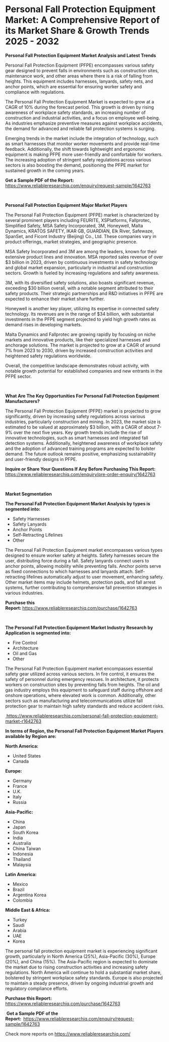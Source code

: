 <p><h1>Personal Fall Protection Equipment Market: A Comprehensive Report of its Market Share & Growth Trends 2025 - 2032</h1></p><p><strong>Personal Fall Protection Equipment Market Analysis and Latest Trends</strong></p>
<p><p>Personal Fall Protection Equipment (PFPE) encompasses various safety gear designed to prevent falls in environments such as construction sites, maintenance work, and other areas where there is a risk of falling from heights. This equipment includes harnesses, lanyards, safety nets, and anchor points, which are essential for ensuring worker safety and compliance with regulations.</p><p>The Personal Fall Protection Equipment Market is expected to grow at a CAGR of 10% during the forecast period. This growth is driven by rising awareness of workplace safety standards, an increasing number of construction and industrial activities, and a focus on employee well-being. As industries emphasize preventive measures against workplace accidents, the demand for advanced and reliable fall protection systems is surging.</p><p>Emerging trends in the market include the integration of technology, such as smart harnesses that monitor worker movements and provide real-time feedback. Additionally, the shift towards lightweight and ergonomic equipment is making PFPE more user-friendly and comfortable for workers. The increasing adoption of stringent safety regulations across various sectors is also boosting the demand, positioning the PFPE market for sustained growth in the coming years.</p></p>
<p><strong>Get a Sample PDF of the Report:&nbsp;</strong> <a href="https://www.reliableresearchiq.com/enquiry/request-sample/1642763?utm_campaign=2251&utm_medium=2&utm_source=Github&utm_content=ia&utm_term=19022025&utm_id=personal-fall-protection-equipment">https://www.reliableresearchiq.com/enquiry/request-sample/1642763</a></p>
<p>&nbsp;</p>
<p><strong>Personal Fall Protection Equipment Major Market Players</strong></p>
<p><p>The Personal Fall Protection Equipment (PFPE) market is characterized by several prominent players including FEURITE, XSPlatforms, Fallprotec, Simplified Safety, MSA Safety Incorporated, 3M, Honeywell, Malta Dynamics, KRATOS SAFETY, IKAR GB, GUARDIAN, Elk River, Safewaze, SpanSet, and Ficont Industry (Beijing) Co., Ltd. These companies vary in product offerings, market strategies, and geographic presence.</p><p>MSA Safety Incorporated and 3M are among the leaders, known for their extensive product lines and innovation. MSA reported sales revenue of over $3 billion in 2023, driven by continuous investments in safety technology and global market expansion, particularly in industrial and construction sectors. Growth is fueled by increasing regulations and safety awareness.</p><p>3M, with its diversified safety solutions, also boasts significant revenue, exceeding $30 billion overall, with a notable segment attributed to their safety products. Their strategic partnerships and R&D initiatives in PFPE are expected to enhance their market share further.</p><p>Honeywell is another key player, utilizing its expertise in connected safety technology. Its revenues are in the range of $34 billion, with substantial investments in the PFPE segment projected to yield high growth rates as demand rises in developing markets.</p><p>Malta Dynamics and Fallprotec are growing rapidly by focusing on niche markets and innovative products, like their specialized harnesses and anchorage solutions. The market is projected to grow at a CAGR of around 7% from 2023 to 2030, driven by increased construction activities and heightened safety regulations worldwide.</p><p>Overall, the competitive landscape demonstrates robust activity, with notable growth potential for established companies and new entrants in the PFPE sector.</p></p>
<p>&nbsp;</p>
<p><strong>What Are The Key Opportunities For Personal Fall Protection Equipment Manufacturers?</strong></p>
<p><p>The Personal Fall Protection Equipment (PFPE) market is projected to grow significantly, driven by increasing safety regulations across various industries, particularly construction and mining. In 2023, the market size is estimated to be valued at approximately $3 billion, with a CAGR of about 7-9% over the next five years. Key growth trends include the rise of innovative technologies, such as smart harnesses and integrated fall detection systems. Additionally, heightened awareness of workplace safety and the adoption of advanced training programs are expected to bolster demand. The future outlook remains positive, emphasizing sustainability and user-friendly designs in PFPE.</p></p>
<p><strong>Inquire or Share Your Questions If Any Before Purchasing This Report:</strong> <a href="https://www.reliableresearchiq.com/enquiry/pre-order-enquiry/1642763?utm_campaign=2251&utm_medium=2&utm_source=Github&utm_content=ia&utm_term=19022025&utm_id=personal-fall-protection-equipment">https://www.reliableresearchiq.com/enquiry/pre-order-enquiry/1642763</a></p>
<p>&nbsp;</p>
<p><strong>Market Segmentation</strong></p>
<p><strong>The Personal Fall Protection Equipment Market Analysis by types is segmented into:</strong></p>
<p><ul><li>Safety Harnesses</li><li>Safety Lanyards</li><li>Anchor Points</li><li>Self-Retracting Lifelines</li><li>Other</li></ul></p>
<p><p>The Personal Fall Protection Equipment market encompasses various types designed to ensure worker safety at heights. Safety harnesses secure the user, distributing force during a fall. Safety lanyards connect users to anchor points, allowing mobility while preventing falls. Anchor points serve as fixed connections to which harnesses and lanyards attach. Self-retracting lifelines automatically adjust to user movement, enhancing safety. Other market items may include helmets, protection pads, and fall arrest systems, further contributing to comprehensive fall prevention strategies in various industries.</p></p>
<p><strong>Purchase this Report:&nbsp;</strong><a href="https://www.reliableresearchiq.com/purchase/1642763?utm_campaign=2251&utm_medium=2&utm_source=Github&utm_content=ia&utm_term=19022025&utm_id=personal-fall-protection-equipment">https://www.reliableresearchiq.com/purchase/1642763</a></p>
<p>&nbsp;</p>
<p><strong>The Personal Fall Protection Equipment Market Industry Research by Application is segmented into:</strong></p>
<p><ul><li>Fire Control</li><li>Architecture</li><li>Oil and Gas</li><li>Other</li></ul></p>
<p><p>The Personal Fall Protection Equipment market encompasses essential safety gear utilized across various sectors. In fire control, it ensures the safety of personnel during emergency rescues. In architecture, it protects workers on construction sites by preventing falls from heights. The oil and gas industry employs this equipment to safeguard staff during offshore and onshore operations, where elevated work is common. Additionally, other sectors such as manufacturing and telecommunications utilize fall protection gear to maintain high safety standards and reduce accident risks.</p></p>
<p><a href="https://www.reliableresearchiq.com/personal-fall-protection-equipment-market-r1642763?utm_campaign=2251&utm_medium=2&utm_source=Github&utm_content=ia&utm_term=19022025&utm_id=personal-fall-protection-equipment">&nbsp;https://www.reliableresearchiq.com/personal-fall-protection-equipment-market-r1642763</a></p>
<p><strong>In terms of Region, the Personal Fall Protection Equipment Market Players available by Region are:</strong></p>
<p>
    <p> <strong> North America: </strong>
        <ul>
            <li>United States</li>
            <li>Canada</li>
        </ul>
        </p> 
    <p> <strong> Europe: </strong>
        <ul>
            <li>Germany</li>
            <li>France</li>
            <li>U.K.</li>
            <li>Italy</li>
            <li>Russia</li>
        </ul>
        </p> 
    <p> <strong> Asia-Pacific: </strong>
        <ul>
            <li>China</li>
            <li>Japan</li>
            <li>South Korea</li>
            <li>India</li>
            <li>Australia</li>
            <li>China Taiwan</li>
            <li>Indonesia</li>
            <li>Thailand</li>
            <li>Malaysia</li>
        </ul>
        </p> 
    <p> <strong> Latin America: </strong>
        <ul>
            <li>Mexico</li>
            <li>Brazil</li>
            <li>Argentina Korea</li>
            <li>Colombia</li>
        </ul>
        </p> 
    <p> <strong> Middle East & Africa: </strong>
        <ul>
            <li>Turkey</li>
            <li>Saudi</li>
            <li>Arabia</li>
            <li>UAE</li>
            <li>Korea</li>
        </ul>
    </p>
    </p>
<p><p>The personal fall protection equipment market is experiencing significant growth, particularly in North America (25%), Asia-Pacific (30%), Europe (20%), and China (15%). The Asia-Pacific region is expected to dominate the market due to rising construction activities and increasing safety regulations. North America will continue to hold a substantial market share, bolstered by stringent workplace safety standards. Europe is also projected to maintain a steady presence, driven by ongoing industrial growth and regulatory compliance efforts.</p></p>
<p><strong>Purchase this Report: </strong><a href="https://www.reliableresearchiq.com/purchase/1642763?utm_campaign=2251&utm_medium=2&utm_source=Github&utm_content=ia&utm_term=19022025&utm_id=personal-fall-protection-equipment">https://www.reliableresearchiq.com/purchase/1642763</a></p>
<p>&nbsp;<strong>Get a Sample PDF of the Report:&nbsp;&nbsp;</strong><a href="https://www.reliableresearchiq.com/enquiry/request-sample/1642763?utm_campaign=2251&utm_medium=2&utm_source=Github&utm_content=ia&utm_term=19022025&utm_id=personal-fall-protection-equipment">https://www.reliableresearchiq.com/enquiry/request-sample/1642763</a></p>
<p><strong></strong></p>
<p>Check more reports on <a href="https://www.reliableresearchiq.com/?utm_campaign=2251&utm_medium=2&utm_source=Github&utm_content=ia&utm_term=19022025&utm_id=personal-fall-protection-equipment">https://www.reliableresearchiq.com/</a></p>